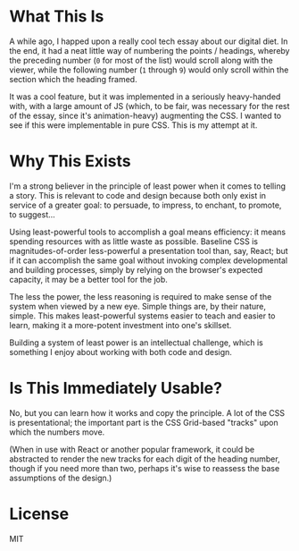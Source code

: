 # What This Is

A while ago, I happed upon a really cool tech essay about our digital diet. In the end, it had a neat little way of numbering the points / headings, whereby the preceding number (`0` for most of the list) would scroll along with the viewer, while the following number (`1` through `9`) would only scroll within the section which the heading framed.

It was a cool feature, but it was implemented in a seriously heavy-handed with, with a large amount of JS (which, to be fair, was necessary for the rest of the essay, since it's animation-heavy) augmenting the CSS. I wanted to see if this were implementable in pure CSS. This is my attempt at it.

# Why This Exists

I'm a strong believer in the principle of least power when it comes to telling a story. This is relevant to code and design because both only exist in service of a greater goal: to persuade, to impress, to enchant, to promote, to suggest...

Using least-powerful tools to accomplish a goal means efficiency: it means spending resources with as little waste as possible. Baseline CSS is magnitudes-of-order less-powerful a presentation tool than, say, React; but if it can accomplish the same goal without invoking complex developmental and building processes, simply by relying on the browser's expected capacity, it may be a better tool for the job.

The less the power, the less reasoning is required to make sense of the system when viewed by a new eye. Simple things are, by their nature, simple. This makes least-powerful systems easier to teach and easier to learn, making it a more-potent investment into one's skillset.

Building a system of least power is an intellectual challenge, which is something I enjoy about working with both code and design.

# Is This Immediately Usable?

No, but you can learn how it works and copy the principle. A lot of the CSS is presentational; the important part is the CSS Grid-based "tracks" upon which the numbers move.

(When in use with React or another popular framework, it could be abstracted to render the new tracks for each digit of the heading number, though if you need more than two, perhaps it's wise to reassess the base assumptions of the design.)

# License

MIT
